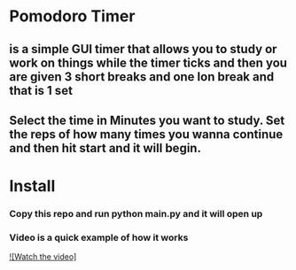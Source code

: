 # Pomodoro Timer 
## is a simple GUI timer that allows you to study or work on things while the timer ticks and then you are given 3 short breaks and one lon break and that is 1 set 
## Select the time in Minutes you want to study. Set the reps of how many times you wanna continue and then hit start and it will begin. 


# Install 
### Copy this repo and run python main.py and it will open up
### Video is a quick example of how it works
[![Watch the video]](video.mp4)